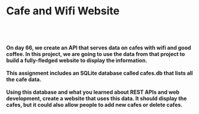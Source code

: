 <h1> Cafe and Wifi Website </h1>
<br>
<br>
<h4> On day 66, we create an API that serves data on cafes with wifi and good coffee. In this project, we are going to use the data from that project to build a fully-fledged website to display the information.
<br>
<br>
This assignment includes an SQLite database called cafes.db that lists all the cafe data.
<br>
<br>
Using this database and what you learned about REST APIs and web development, create a website that uses this data. It should display the cafes, but it could also allow people to add new cafes or delete cafes.</h4>
